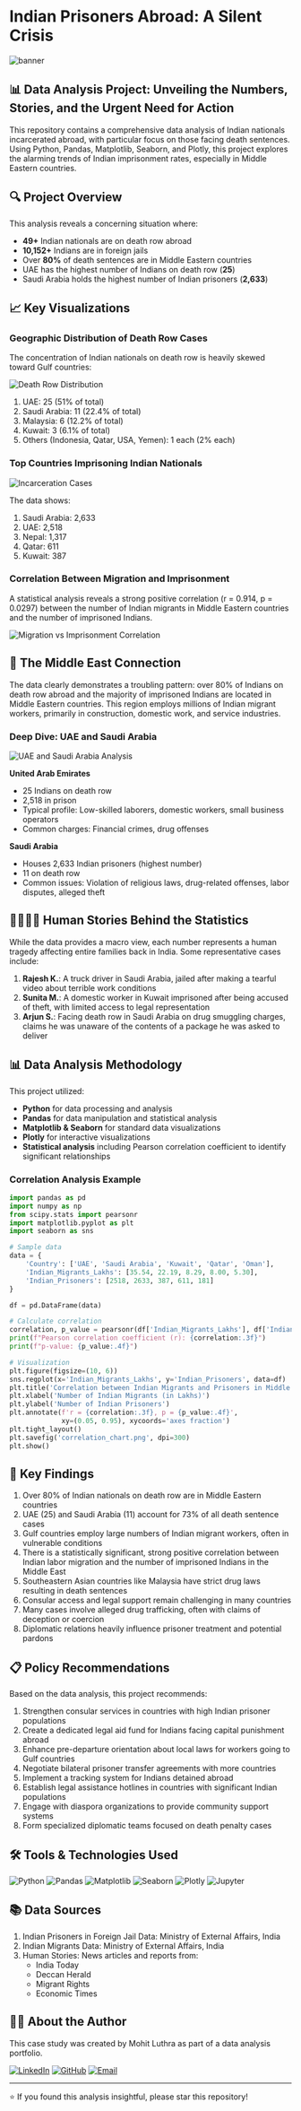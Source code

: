 # Indian Prisoners Abroad: A Silent Crisis

![banner](./assets/banner.png)

## 📊 Data Analysis Project: Unveiling the Numbers, Stories, and the Urgent Need for Action

This repository contains a comprehensive data analysis of Indian nationals incarcerated abroad, with particular focus on those facing death sentences. Using Python, Pandas, Matplotlib, Seaborn, and Plotly, this project explores the alarming trends of Indian imprisonment rates, especially in Middle Eastern countries.

## 🔍 Project Overview

This analysis reveals a concerning situation where:
- **49+** Indian nationals are on death row abroad
- **10,152+** Indians are in foreign jails
- Over **80%** of death sentences are in Middle Eastern countries
- UAE has the highest number of Indians on death row (**25**)
- Saudi Arabia holds the highest number of Indian prisoners (**2,633**)

## 📈 Key Visualizations

### Geographic Distribution of Death Row Cases

The concentration of Indian nationals on death row is heavily skewed toward Gulf countries:

![Death Row Distribution](death_row.png)

1. UAE: 25 (51% of total)
2. Saudi Arabia: 11 (22.4% of total)
3. Malaysia: 6 (12.2% of total)
4. Kuwait: 3 (6.1% of total)
5. Others (Indonesia, Qatar, USA, Yemen): 1 each (2% each)

### Top Countries Imprisoning Indian Nationals

![Incarceration Cases](top10.png)

The data shows:
1. Saudi Arabia: 2,633
2. UAE: 2,518
3. Nepal: 1,317
4. Qatar: 611
5. Kuwait: 387

### Correlation Between Migration and Imprisonment

A statistical analysis reveals a strong positive correlation (r = 0.914, p = 0.0297) between the number of Indian migrants in Middle Eastern countries and the number of imprisoned Indians.

![Migration vs Imprisonment Correlation](indian_migrants_vs_prisoners.png)

## 🔎 The Middle East Connection

The data clearly demonstrates a troubling pattern: over 80% of Indians on death row abroad and the majority of imprisoned Indians are located in Middle Eastern countries. This region employs millions of Indian migrant workers, primarily in construction, domestic work, and service industries.

### Deep Dive: UAE and Saudi Arabia

![UAE and Saudi Arabia Analysis](middle_east_focus.png)

**United Arab Emirates**
- 25 Indians on death row
- 2,518 in prison
- Typical profile: Low-skilled laborers, domestic workers, small business operators
- Common charges: Financial crimes, drug offenses

**Saudi Arabia**
- Houses 2,633 Indian prisoners (highest number)
- 11 on death row
- Common issues: Violation of religious laws, drug-related offenses, labor disputes, alleged theft

## 👨‍👩‍👧‍👦 Human Stories Behind the Statistics

While the data provides a macro view, each number represents a human tragedy affecting entire families back in India. Some representative cases include:

1. **Rajesh K.**: A truck driver in Saudi Arabia, jailed after making a tearful video about terrible work conditions
2. **Sunita M.**: A domestic worker in Kuwait imprisoned after being accused of theft, with limited access to legal representation
3. **Arjun S.**: Facing death row in Saudi Arabia on drug smuggling charges, claims he was unaware of the contents of a package he was asked to deliver

## 📊 Data Analysis Methodology

This project utilized:

- **Python** for data processing and analysis
- **Pandas** for data manipulation and statistical analysis
- **Matplotlib & Seaborn** for standard data visualizations
- **Plotly** for interactive visualizations
- **Statistical analysis** including Pearson correlation coefficient to identify significant relationships

### Correlation Analysis Example
```python
import pandas as pd
import numpy as np
from scipy.stats import pearsonr
import matplotlib.pyplot as plt
import seaborn as sns

# Sample data
data = {
    'Country': ['UAE', 'Saudi Arabia', 'Kuwait', 'Qatar', 'Oman'],
    'Indian_Migrants_Lakhs': [35.54, 22.19, 8.29, 8.00, 5.30],
    'Indian_Prisoners': [2518, 2633, 387, 611, 181]
}

df = pd.DataFrame(data)

# Calculate correlation
correlation, p_value = pearsonr(df['Indian_Migrants_Lakhs'], df['Indian_Prisoners'])
print(f"Pearson correlation coefficient (r): {correlation:.3f}")
print(f"p-value: {p_value:.4f}")

# Visualization
plt.figure(figsize=(10, 6))
sns.regplot(x='Indian_Migrants_Lakhs', y='Indian_Prisoners', data=df)
plt.title('Correlation between Indian Migrants and Prisoners in Middle East')
plt.xlabel('Number of Indian Migrants (in Lakhs)')
plt.ylabel('Number of Indian Prisoners')
plt.annotate(f'r = {correlation:.3f}, p = {p_value:.4f}', 
             xy=(0.05, 0.95), xycoords='axes fraction')
plt.tight_layout()
plt.savefig('correlation_chart.png', dpi=300)
plt.show()
```

## 🔑 Key Findings

1. Over 80% of Indian nationals on death row are in Middle Eastern countries
2. UAE (25) and Saudi Arabia (11) account for 73% of all death sentence cases
3. Gulf countries employ large numbers of Indian migrant workers, often in vulnerable conditions
4. There is a statistically significant, strong positive correlation between Indian labor migration and the number of imprisoned Indians in the Middle East
5. Southeastern Asian countries like Malaysia have strict drug laws resulting in death sentences
6. Consular access and legal support remain challenging in many countries
7. Many cases involve alleged drug trafficking, often with claims of deception or coercion
8. Diplomatic relations heavily influence prisoner treatment and potential pardons

## 📋 Policy Recommendations

Based on the data analysis, this project recommends:

1. Strengthen consular services in countries with high Indian prisoner populations
2. Create a dedicated legal aid fund for Indians facing capital punishment abroad
3. Enhance pre-departure orientation about local laws for workers going to Gulf countries
4. Negotiate bilateral prisoner transfer agreements with more countries
5. Implement a tracking system for Indians detained abroad
6. Establish legal assistance hotlines in countries with significant Indian populations
7. Engage with diaspora organizations to provide community support systems
8. Form specialized diplomatic teams focused on death penalty cases

## 🛠️ Tools & Technologies Used

![Python](https://img.shields.io/badge/python-3.9-blue)
![Pandas](https://img.shields.io/badge/pandas-1.3.5-blue)
![Matplotlib](https://img.shields.io/badge/matplotlib-3.5.1-blue)
![Seaborn](https://img.shields.io/badge/seaborn-0.11.2-blue)
![Plotly](https://img.shields.io/badge/plotly-5.6.0-blue)
![Jupyter](https://img.shields.io/badge/jupyter-6.4.8-blue)

## 📚 Data Sources

1. Indian Prisoners in Foreign Jail Data: Ministry of External Affairs, India
2. Indian Migrants Data: Ministry of External Affairs, India
3. Human Stories: News articles and reports from:
   - India Today
   - Deccan Herald 
   - Migrant Rights
   - Economic Times

## 👨‍💻 About the Author

This case study was created by Mohit Luthra as part of a data analysis portfolio.

[![LinkedIn](https://img.shields.io/badge/LinkedIn-Mohit_Luthra-blue)](https://linkedin.com/in/yourprofile)
[![GitHub](https://img.shields.io/badge/GitHub-My_Repository-green)](https://github.com/yourusername)
[![Email](https://img.shields.io/badge/Email-Contact_Me-red)](mailto:your.email@example.com)

---

⭐ If you found this analysis insightful, please star this repository!
